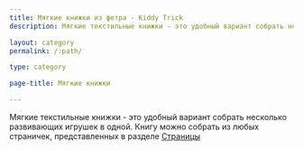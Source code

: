 ```yaml
---
title: Мягкие книжки из фетра - Kiddy Trick
description: Мягкие текстильные книжки - это удобный вариант собрать несколько развивающих игрушек в одной. Книгу можно собрать из любих страничек, представленных в разделе Страницы.

layout: category
permalink: /:path/

type: category

page-title: Мягкие книжки

---
```

Мягкие текстильные книжки - это удобный вариант собрать несколько развивающих игрушек в одной. Книгу можно собрать из любых страничек, представленных в разделе [Страницы](/stranicy/) 